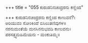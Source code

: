 +++
title = "055 ಕುರುಡನಿನಚಂದ್ರರನು ಕಣ್ಣಿಂದ"

+++
ಕುರುಡನಿನಚಂದ್ರರನು ಕಣ್ಣಿಂದ ಕಾಣುವನೆ?।  
ಅರಿಯುವಂ ಸೋಂಕಿಂದೆ ಬಿಸಿಲುತಣಿವುಗಳ॥  
ನರನುಮಂತೆಯೆ ಮನಸಿನನುಭವದಿ ಕಾಣುವನು।  
ಪರಸತ್ತ್ವಮಹಿಮೆಯನು - ಮಂಕುತಿಮ್ಮ॥  
